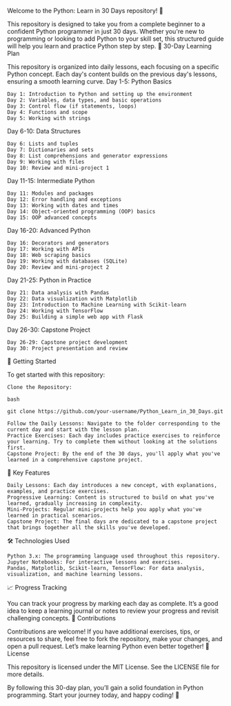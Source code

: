 Welcome to the Python: Learn in 30 Days repository! 🎉

This repository is designed to take you from a complete beginner to a confident Python programmer in just 30 days. Whether you're new to programming or looking to add Python to your skill set, this structured guide will help you learn and practice Python step by step.
📅 30-Day Learning Plan

This repository is organized into daily lessons, each focusing on a specific Python concept. Each day's content builds on the previous day's lessons, ensuring a smooth learning curve.
Day 1-5: Python Basics

    Day 1: Introduction to Python and setting up the environment
    Day 2: Variables, data types, and basic operations
    Day 3: Control flow (if statements, loops)
    Day 4: Functions and scope
    Day 5: Working with strings

Day 6-10: Data Structures

    Day 6: Lists and tuples
    Day 7: Dictionaries and sets
    Day 8: List comprehensions and generator expressions
    Day 9: Working with files
    Day 10: Review and mini-project 1

Day 11-15: Intermediate Python

    Day 11: Modules and packages
    Day 12: Error handling and exceptions
    Day 13: Working with dates and times
    Day 14: Object-oriented programming (OOP) basics
    Day 15: OOP advanced concepts

Day 16-20: Advanced Python

    Day 16: Decorators and generators
    Day 17: Working with APIs
    Day 18: Web scraping basics
    Day 19: Working with databases (SQLite)
    Day 20: Review and mini-project 2

Day 21-25: Python in Practice

    Day 21: Data analysis with Pandas
    Day 22: Data visualization with Matplotlib
    Day 23: Introduction to Machine Learning with Scikit-learn
    Day 24: Working with TensorFlow
    Day 25: Building a simple web app with Flask

Day 26-30: Capstone Project

    Day 26-29: Capstone project development
    Day 30: Project presentation and review

🚀 Getting Started

To get started with this repository:

    Clone the Repository:

    bash

    git clone https://github.com/your-username/Python_Learn_in_30_Days.git

    Follow the Daily Lessons: Navigate to the folder corresponding to the current day and start with the lesson plan.
    Practice Exercises: Each day includes practice exercises to reinforce your learning. Try to complete them without looking at the solutions first.
    Capstone Project: By the end of the 30 days, you'll apply what you've learned in a comprehensive capstone project.

📌 Key Features

    Daily Lessons: Each day introduces a new concept, with explanations, examples, and practice exercises.
    Progressive Learning: Content is structured to build on what you've learned, gradually increasing in complexity.
    Mini-Projects: Regular mini-projects help you apply what you've learned in practical scenarios.
    Capstone Project: The final days are dedicated to a capstone project that brings together all the skills you've developed.

🛠️ Technologies Used

    Python 3.x: The programming language used throughout this repository.
    Jupyter Notebooks: For interactive lessons and exercises.
    Pandas, Matplotlib, Scikit-learn, TensorFlow: For data analysis, visualization, and machine learning lessons.

📈 Progress Tracking

You can track your progress by marking each day as complete. It’s a good idea to keep a learning journal or notes to review your progress and revisit challenging concepts.
🤝 Contributions

Contributions are welcome! If you have additional exercises, tips, or resources to share, feel free to fork the repository, make your changes, and open a pull request. Let’s make learning Python even better together!
📄 License

This repository is licensed under the MIT License. See the LICENSE file for more details.

By following this 30-day plan, you’ll gain a solid foundation in Python programming. Start your journey today, and happy coding! 🚀
